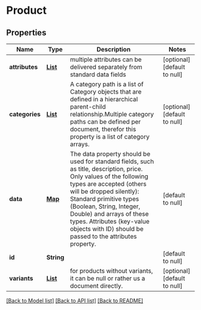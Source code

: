 # Product
## Properties

| Name | Type | Description | Notes |
|------------ | ------------- | ------------- | -------------|
| **attributes** | [**List**](Attribute.md) | multiple attributes can be delivered separately from standard data fields | [optional] [default to null] |
| **categories** | [**List**](array.md) | A category path is a list of Category objects that are defined in a hierarchical parent-child relationship.Multiple category paths can be defined per document, therefor this property is a list of category arrays. | [optional] [default to null] |
| **data** | [**Map**](Document_data_value.md) | The data property should be used for standard fields, such as title, description, price. Only values of the following types are accepted (others will be dropped silently): Standard primitive types (Boolean, String, Integer, Double) and arrays of these types. Attributes (key-value objects with ID) should be passed to the attributes property. | [default to null] |
| **id** | **String** |  | [default to null] |
| **variants** | [**List**](Document.md) | for products without variants, it can be null or rather us a document directly. | [optional] [default to null] |

[[Back to Model list]](../index.md#documentation-for-models) [[Back to API list]](../index.md#documentation-for-api-endpoints) [[Back to README]](../index.md)

